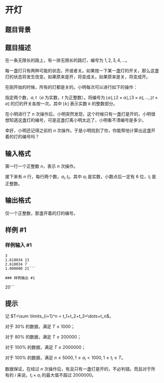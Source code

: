 # 开灯

## 题目背景



## 题目描述

在一条无限长的路上，有一排无限长的路灯，编号为 $1,2,3,4,\dots$。

每一盏灯只有两种可能的状态，开或者关。如果按一下某一盏灯的开关，那么这盏灯的状态将发生改变。如果原来是开，将变成关。如果原来是关，将变成开。

在刚开始的时候，所有的灯都是关的。小明每次可以进行如下的操作：

指定两个数，$a,t$（$a$ 为实数，$t$ 为正整数）。将编号为 $\lfloor a\rfloor,\lfloor 2 \times a\rfloor,\lfloor3 \times a\rfloor,\dots,\lfloor t  \times a\rfloor$ 的灯的开关各按一次。其中 $\lfloor k \rfloor$ 表示实数 $k$ 的整数部分。

在小明进行了 $n$ 次操作后，小明突然发现，这个时候只有一盏灯是开的，小明很想知道这盏灯的编号，可是这盏灯离小明太远了，小明看不清编号是多少。

幸好，小明还记得之前的 $n$ 次操作。于是小明找到了你，你能帮他计算出这盏开着的灯的编号吗？


## 输入格式

第一行一个正整数 $n$，表示 $n$ 次操作。

接下来有 $n$ 行，每行两个数，$a_i,t_i$。其中 $a_i$ 是实数，小数点后一定有 $6$ 位，$t_i$ 是正整数。

## 输出格式

仅一个正整数，那盏开着的灯的编号。


## 样例 #1

### 样例输入 #1
```
3
1.618034 13
2.618034 7
1.000000 21```

### 样例输出 #1

```
20```

## 提示

记 $T=\sum \limits_{i=1}^n = t_1+t_2+t_3+\dots+t_n$。

对于 $30\%$ 的数据，满足 $T \le 1000$；

对于 $80\%$ 的数据，满足 $T \le 200000$；

对于 $100\%$ 的数据，满足 $T \le 2000000$；

对于 $100\%$ 的数据，满足 $n \le 5000,1 \le a_i<1000,1 \le t_i \le T$。

数据保证，在经过 $n$ 次操作后，有且只有一盏灯是开的，不必判错。而且对于所有的 $i$ 来说，$t_i\times a_i$ 的最大值不超过 $2000000$。
